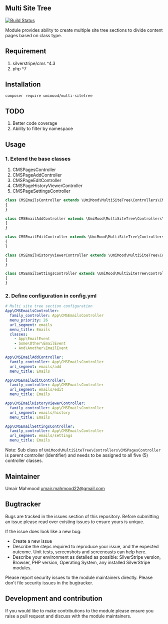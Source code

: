 Multi Site Tree 
---
[![Build Status](https://travis-ci.com/UmiMood/silverstripe-multi-sitetree.svg?token=4CfuxCuzvs5i12ZugsAZ)](https://travis-ci.com/UmiMood/silverstripe-multi-sitetree)

Module provides ability to create multiple site tree sections to divide content pages based on class type.

## Requirement
1. silverstripe/cms ^4.3
2. php ^7

## Installation
`composer require umimood/multi-sitetree`

## TODO

1. Better code coverage
2. Ability to filter by namespace

## Usage

### 1. Extend the base classes

1. CMSPagesController
2. CMSPageAddController
3. CMSPageEditController
4. CMSPageHistoryViewerController
5. CMSPageSettingsController

```php
class CMSEmailsController extends \UmiMood\MultiSiteTree\Controllers\CMSPagesController
{
}
```

```php
class CMSEmailAddController extends \UmiMood\MultiSiteTree\Controllers\CMSPageAddController
{
}
```

```php
class CMSEmailEditController extends \UmiMood\MultiSiteTree\Controllers\CMSPageEditController
{
}
```

```php
class CMSEmailHistoryViewerController extends \UmiMood\MultiSiteTree\Controllers\CMSPageHistoryViewerController
{
}
```

```php
class CMSEmailSettingsController extends \UmiMood\MultiSiteTree\Controllers\CMSPageSettingsController
{
}
```

### 2. Define configuration in config.yml

```yaml
# Multi site tree section configuration
App\CMSEmailsController:
  family_controller: App\CMSEmailsController
  menu_priority: 26
  url_segment: emails
  menu_title: Emails
  classes:
    - App\EmailEvent
    - Some\Other\EmailEvent
    - And\Another\EmailEvent

App\CMSEmailAddController:
  family_controller: App\CMSEmailsController
  url_segment: emails/add
  menu_title: Emails

App\CMSEmailEditController:
  family_controller: App\CMSEmailsController
  url_segment: emails/edit
  menu_title: Emails

App\CMSEmailHistoryViewerController:
  family_controller: App\CMSEmailsController
  url_segment: emails/history
  menu_title: Emails

App\CMSEmailSettingsController:
  family_controller: App\CMSEmailsController
  url_segment: emails/settings
  menu_title: Emails
```

Note: Sub class of `UmiMood\MultiSiteTree\Controllers\CMSPagesController` is parent controller (identifier) and needs to be assigned to all five (5) controller classes. 

## Maintainer
Umair Mahmood <umair.mahmood22@gmail.com>

## Bugtracker
Bugs are tracked in the issues section of this repository. Before submitting an issue please read over 
existing issues to ensure yours is unique. 
 
If the issue does look like a new bug:
 
 - Create a new issue
 - Describe the steps required to reproduce your issue, and the expected outcome. Unit tests, screenshots 
 and screencasts can help here.
 - Describe your environment as detailed as possible: SilverStripe version, Browser, PHP version, 
 Operating System, any installed SilverStripe modules.
 
Please report security issues to the module maintainers directly. Please don't file security issues in the bugtracker.
 
## Development and contribution
If you would like to make contributions to the module please ensure you raise a pull request and discuss with the module maintainers.

